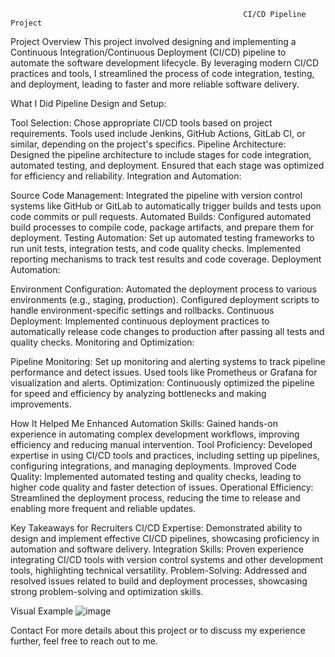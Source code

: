                                                         CI/CD Pipeline Project
Project Overview
This project involved designing and implementing a Continuous Integration/Continuous Deployment (CI/CD) pipeline to automate the software development lifecycle. By leveraging modern CI/CD practices and tools, I streamlined the process of code integration, testing, and deployment, leading to faster and more reliable software delivery.

What I Did
Pipeline Design and Setup:

Tool Selection: Chose appropriate CI/CD tools based on project requirements. Tools used include Jenkins, GitHub Actions, GitLab CI, or similar, depending on the project's specifics.
Pipeline Architecture: Designed the pipeline architecture to include stages for code integration, automated testing, and deployment. Ensured that each stage was optimized for efficiency and reliability.
Integration and Automation:

Source Code Management: Integrated the pipeline with version control systems like GitHub or GitLab to automatically trigger builds and tests upon code commits or pull requests.
Automated Builds: Configured automated build processes to compile code, package artifacts, and prepare them for deployment.
Testing Automation: Set up automated testing frameworks to run unit tests, integration tests, and code quality checks. Implemented reporting mechanisms to track test results and code coverage.
Deployment Automation:

Environment Configuration: Automated the deployment process to various environments (e.g., staging, production). Configured deployment scripts to handle environment-specific settings and rollbacks.
Continuous Deployment: Implemented continuous deployment practices to automatically release code changes to production after passing all tests and quality checks.
Monitoring and Optimization:

Pipeline Monitoring: Set up monitoring and alerting systems to track pipeline performance and detect issues. Used tools like Prometheus or Grafana for visualization and alerts.
Optimization: Continuously optimized the pipeline for speed and efficiency by analyzing bottlenecks and making improvements.

How It Helped Me
Enhanced Automation Skills: Gained hands-on experience in automating complex development workflows, improving efficiency and reducing manual intervention.
Tool Proficiency: Developed expertise in using CI/CD tools and practices, including setting up pipelines, configuring integrations, and managing deployments.
Improved Code Quality: Implemented automated testing and quality checks, leading to higher code quality and faster detection of issues.
Operational Efficiency: Streamlined the deployment process, reducing the time to release and enabling more frequent and reliable updates.

Key Takeaways for Recruiters
CI/CD Expertise: Demonstrated ability to design and implement effective CI/CD pipelines, showcasing proficiency in automation and software delivery.
Integration Skills: Proven experience integrating CI/CD tools with version control systems and other development tools, highlighting technical versatility.
Problem-Solving: Addressed and resolved issues related to build and deployment processes, showcasing strong problem-solving and optimization skills.

Visual Example
![image](https://github.com/user-attachments/assets/480d56cc-daa2-458c-a94a-8fc19aca26da)



Contact
For more details about this project or to discuss my experience further, feel free to reach out to me.

